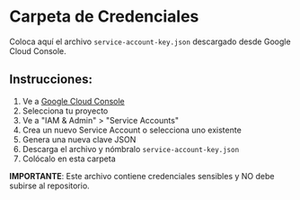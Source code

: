 # Carpeta de Credenciales

Coloca aquí el archivo `service-account-key.json` descargado desde Google Cloud Console.

## Instrucciones:

1. Ve a [Google Cloud Console](https://console.cloud.google.com/)
2. Selecciona tu proyecto
3. Ve a "IAM & Admin" > "Service Accounts"
4. Crea un nuevo Service Account o selecciona uno existente
5. Genera una nueva clave JSON
6. Descarga el archivo y nómbralo `service-account-key.json`
7. Colócalo en esta carpeta

**IMPORTANTE**: Este archivo contiene credenciales sensibles y NO debe subirse al repositorio.
